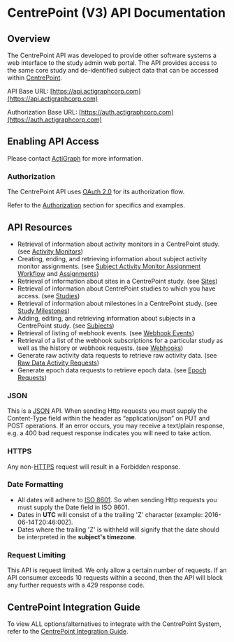 # CentrePoint (V3) API Documentation

## Overview

The CentrePoint API was developed to provide other software systems a web interface to the study admin web portal. The API provides access to the same core study and de-identified subject data that can be accessed within [CentrePoint](http://studyadmin.actigraphcorp.com).

API Base URL: [https://api.actigraphcorp.com](https://api.actigraphcorp.com)

Authorization Base URL: [https://auth.actigraphcorp.com](https://auth.actigraphcorp.com)



## Enabling API Access

Please contact [ActiGraph](http://www.actigraphcorp.com/support/contact-support/) for more information.

### Authorization

The CentrePoint API uses [OAuth 2.0](https://oauth.net/2/) for its authorization flow.

 Refer to the [Authorization](./sections/authorization.md) section for specifics and examples.


## API Resources

* Retrieval of information about activity monitors in a CentrePoint study. (see [Activity Monitors](./sections/activity_monitors.md))
* Creating, ending, and retrieving information about subject activity monitor assignments. (see [Subject Activity Monitor Assignment Workflow](./sections/assignment_workflow.md) and [Assignments](./sections/assignments.md))
* Retrieval of information about sites in a CentrePoint study. (see [Sites](./sections/sites.md))
* Retrieval of information about CentrePoint studies to which you have access. (see [Studies](./sections/studies.md))
* Retrieval of information about milestones in a CentrePoint study. (see [Study Milestones](./sections/study_milestones.md))
* Adding, editing, and retrieving information about subjects in a CentrePoint study. (see [Subjects](./sections/subjects.md))
* Retrieval of listing of webhook events. (see [Webhook Events](./sections/webhook_events.md))
* Retrieval of a list of the webhook subscriptions for a particular study as well as the history or webhook requests. (see [Webhooks](./sections/webhooks.md))
* Generate raw activity data requests to retrieve raw activity data. (see [Raw Data Activity Requests](./sections/raw_data_request.md))
* Generate epoch data requests to retrieve epoch data. (see [Epoch Requests](./sections/epoch_data_requests.md))

### JSON

This is a [JSON](http://tools.ietf.org/html/rfc4627) API. When sending Http requests you must supply the Content-Type field within the header as  “application/json” on PUT and POST operations. If an error occurs, you may receive a text/plain response, e.g. a 400 bad request response indicates you will need to take action.

### HTTPS

Any non-[HTTPS](http://tools.ietf.org/html/rfc2818) request will result in a Forbidden response.

### Date Formatting

* All dates will adhere to [ISO 8601](http://www.w3.org/TR/NOTE-datetime). So when sending Http requests you must supply the Date field in ISO 8601.
* Dates in **UTC** will consist of a the trailing 'Z' character (example: 2016-06-14T20:46:00Z).
* Dates where the trailing 'Z' is withheld will signify that the date should be interpreted in the **subject's timezone**.

### Request Limiting

This API is request limited. We only allow a certain number of requests. If an API consumer exceeds 10 requests within a second, then the API will block any further requests with a 429 response code.

## CentrePoint Integration Guide

To view ALL options/alternatives to integrate with the CentrePoint System, refer to the [CentrePoint Integration Guide](https://github.com/actigraph/CentrePointIntegrationGuide).
